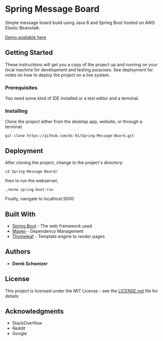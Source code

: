 # Spring Message Board

Simple message board build using Java 8 and Spring Boot hosted on AWS Elastic Beanstalk.

[Demo available here](http://springboard.us-east-1.elasticbeanstalk.com/)

## Getting Started

These instructions will get you a copy of the project up and running on your local machine for development and testing purposes. See deployment for notes on how to deploy the project on a live system.

### Prerequisites

You need some kind of IDE installed or a text editor and a terminal.

### Installing

Clone the project either from the desktop app, website, or through a terminal:

```
git clone https://github.com/ds-91/Spring-Message-Board.git
```

## Deployment

After cloning the project, change to the project's directory:
                           
```
cd Spring-Message-Board/
```

then to run the webserver,

```
./mvnw spring-boot:run
```

Finally, navigate to localhost:5000
## Built With

* [Spring Boot](https://spring.io/) - The web framework used
* [Maven](https://maven.apache.org/) - Dependency Management
* [Thymeleaf](https://www.thymeleaf.org/) - Template engine to render pages

## Authors

* **Derek Schweizer**

## License

This project is licensed under the MIT License - see the [LICENSE.md](license.md) file for details

## Acknowledgments

* StackOverflow
* Reddit
* Google


